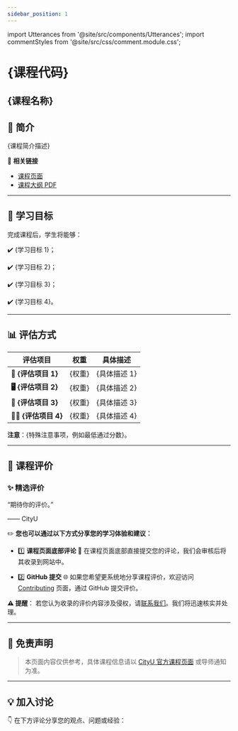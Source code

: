 ```yaml
---
sidebar_position: 1
---
```

import Utterances from '@site/src/components/Utterances';
import commentStyles from '@site/src/css/comment.module.css';

# {课程代码}
## {课程名称}

## **📘 简介**
{课程简介描述}

🔗 **相关链接**
- [课程页面]({课程页面链接})
- [课程大纲 PDF]({课程大纲链接})

---

## **🎯 学习目标**

完成课程后，学生将能够：

✔️ {学习目标 1}；

✔️ {学习目标 2}；

✔️ {学习目标 3}；

✔️ {学习目标 4}。

---

## **📊 评估方式**

| **评估项目**          | **权重** | **具体描述**                                                                                       |
|----------------------|---------|---------------------------------------------------------------------------------------------------|
| **📝 {评估项目 1}**   | {权重}  | {具体描述 1}                                                                                     |
| **🖥️ {评估项目 2}**   | {权重}  | {具体描述 2}                                                                                     |
| **📄 {评估项目 3}**   | {权重}  | {具体描述 3}                                                                                     |
| **🧑‍💻 {评估项目 4}** | {权重}  | {具体描述 4}                                                                                     |

**注意**：{特殊注意事项，例如最低通过分数}。

---

## **💬 课程评价**

### ✨ **精选评价**
<div className={commentStyles.commentBox}>
    <p className={commentStyles.commentText}>
        “期待你的评价。”
    </p>
    <p className={commentStyles.commentAuthor}>—— CityU</p>
</div>

✏️ **您也可以通过以下方式分享您的学习体验和建议：**

- 1️⃣ **课程页面底部评论**
💬 在课程页面底部直接提交您的评论，我们会审核后将其收录到网站中。

- 2️⃣ **GitHub 提交**
🌐 如果您希望更系统地分享课程评价，欢迎访问 [Contributing](https://github.com/penjc/cityU-navigator/contributing) 页面，通过 GitHub 提交评价。

**⚠️ 提醒**：
若您认为收录的评价内容涉及侵权，请[联系我们](https://github.com/penjc/cityU-navigator/issues)。我们将迅速核实并处理。

---

## **📌 免责声明**

> 本页面内容仅供参考，具体课程信息请以 [CityU 官方课程页面]({课程页面链接}) 或导师通知为准。

---

## **💡 加入讨论**

👇 在下方评论分享您的观点、问题或经验：
<Utterances />